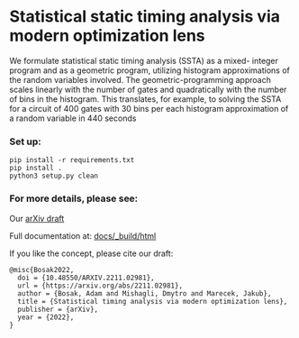 # Statistical static timing analysis via modern optimization lens

We formulate statistical static timing analysis (SSTA) as a mixed-
integer program and as a geometric program, utilizing histogram approximations of the random variables involved. The geometric-programming approach
scales linearly with the number of gates and quadratically with the number
of bins in the histogram. This translates, for example, to solving the SSTA
for a circuit of 400 gates with 30 bins per each histogram approximation of a
random variable in 440 seconds

### Set up: ###
`pip install -r requirements.txt`  
`pip install .`  
`python3 setup.py clean`

### For more details, please see: ###

Our [arXiv draft](https://arxiv.org/abs/2211.02981)

Full documentation at: [docs/_build/html](https://htmlpreview.github.io/?https://github.com/bosakad/GP-Optimization/blob/development/docs/_build/html/index.html)

If you like the concept, please cite our draft:

```
@misc{Bosak2022,
  doi = {10.48550/ARXIV.2211.02981},  
  url = {https://arxiv.org/abs/2211.02981},
  author = {Bosak, Adam and Mishagli, Dmytro and Marecek, Jakub},
  title = {Statistical timing analysis via modern optimization lens},
  publisher = {arXiv},
  year = {2022},
}
```
